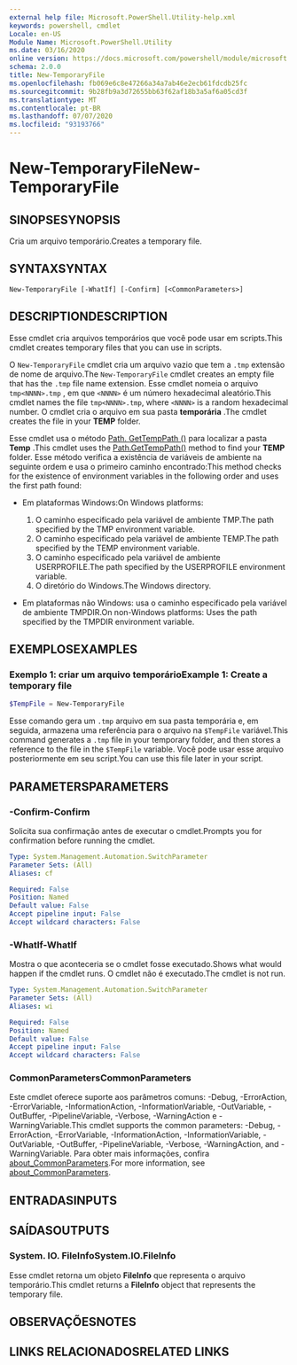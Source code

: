 ```yaml
---
external help file: Microsoft.PowerShell.Utility-help.xml
keywords: powershell, cmdlet
Locale: en-US
Module Name: Microsoft.PowerShell.Utility
ms.date: 03/16/2020
online version: https://docs.microsoft.com/powershell/module/microsoft.powershell.utility/new-temporaryfile?view=powershell-5.1&WT.mc_id=ps-gethelp
schema: 2.0.0
title: New-TemporaryFile
ms.openlocfilehash: fb069e6c8e47266a34a7ab46e2ecb61fdcdb25fc
ms.sourcegitcommit: 9b28fb9a3d72655bb63f62af18b3a5af6a05cd3f
ms.translationtype: MT
ms.contentlocale: pt-BR
ms.lasthandoff: 07/07/2020
ms.locfileid: "93193766"
---
```

# <span data-ttu-id="aa3be-103">New-TemporaryFile</span><span class="sxs-lookup"><span data-stu-id="aa3be-103">New-TemporaryFile</span></span>

## <span data-ttu-id="aa3be-104">SINOPSE</span><span class="sxs-lookup"><span data-stu-id="aa3be-104">SYNOPSIS</span></span>
<span data-ttu-id="aa3be-105">Cria um arquivo temporário.</span><span class="sxs-lookup"><span data-stu-id="aa3be-105">Creates a temporary file.</span></span>

## <span data-ttu-id="aa3be-106">SYNTAX</span><span class="sxs-lookup"><span data-stu-id="aa3be-106">SYNTAX</span></span>

```
New-TemporaryFile [-WhatIf] [-Confirm] [<CommonParameters>]
```

## <span data-ttu-id="aa3be-107">DESCRIPTION</span><span class="sxs-lookup"><span data-stu-id="aa3be-107">DESCRIPTION</span></span>

<span data-ttu-id="aa3be-108">Esse cmdlet cria arquivos temporários que você pode usar em scripts.</span><span class="sxs-lookup"><span data-stu-id="aa3be-108">This cmdlet creates temporary files that you can use in scripts.</span></span>

<span data-ttu-id="aa3be-109">O `New-TemporaryFile` cmdlet cria um arquivo vazio que tem a `.tmp` extensão de nome de arquivo.</span><span class="sxs-lookup"><span data-stu-id="aa3be-109">The `New-TemporaryFile` cmdlet creates an empty file that has the `.tmp` file name extension.</span></span>
<span data-ttu-id="aa3be-110">Esse cmdlet nomeia o arquivo `tmp<NNNN>.tmp` , em que `<NNNN>` é um número hexadecimal aleatório.</span><span class="sxs-lookup"><span data-stu-id="aa3be-110">This cmdlet names the file `tmp<NNNN>.tmp`, where `<NNNN>` is a random hexadecimal number.</span></span>
<span data-ttu-id="aa3be-111">O cmdlet cria o arquivo em sua pasta **temporária** .</span><span class="sxs-lookup"><span data-stu-id="aa3be-111">The cmdlet creates the file in your **TEMP** folder.</span></span>

<span data-ttu-id="aa3be-112">Esse cmdlet usa o método [Path. GetTempPath ()](/dotnet/api/system.io.path.gettemppath) para localizar a pasta **Temp** .</span><span class="sxs-lookup"><span data-stu-id="aa3be-112">This cmdlet uses the [Path.GetTempPath()](/dotnet/api/system.io.path.gettemppath) method to find your **TEMP** folder.</span></span> <span data-ttu-id="aa3be-113">Esse método verifica a existência de variáveis de ambiente na seguinte ordem e usa o primeiro caminho encontrado:</span><span class="sxs-lookup"><span data-stu-id="aa3be-113">This method checks for the existence of environment variables in the following order and uses the first path found:</span></span>

- <span data-ttu-id="aa3be-114">Em plataformas Windows:</span><span class="sxs-lookup"><span data-stu-id="aa3be-114">On Windows platforms:</span></span>

  1. <span data-ttu-id="aa3be-115">O caminho especificado pela variável de ambiente TMP.</span><span class="sxs-lookup"><span data-stu-id="aa3be-115">The path specified by the TMP environment variable.</span></span>
  1. <span data-ttu-id="aa3be-116">O caminho especificado pela variável de ambiente TEMP.</span><span class="sxs-lookup"><span data-stu-id="aa3be-116">The path specified by the TEMP environment variable.</span></span>
  1. <span data-ttu-id="aa3be-117">O caminho especificado pela variável de ambiente USERPROFILE.</span><span class="sxs-lookup"><span data-stu-id="aa3be-117">The path specified by the USERPROFILE environment variable.</span></span>
  1. <span data-ttu-id="aa3be-118">O diretório do Windows.</span><span class="sxs-lookup"><span data-stu-id="aa3be-118">The Windows directory.</span></span>

- <span data-ttu-id="aa3be-119">Em plataformas não Windows: usa o caminho especificado pela variável de ambiente TMPDIR.</span><span class="sxs-lookup"><span data-stu-id="aa3be-119">On non-Windows platforms: Uses the path specified by the TMPDIR environment variable.</span></span>

## <span data-ttu-id="aa3be-120">EXEMPLOS</span><span class="sxs-lookup"><span data-stu-id="aa3be-120">EXAMPLES</span></span>

### <span data-ttu-id="aa3be-121">Exemplo 1: criar um arquivo temporário</span><span class="sxs-lookup"><span data-stu-id="aa3be-121">Example 1: Create a temporary file</span></span>

```powershell
$TempFile = New-TemporaryFile
```

<span data-ttu-id="aa3be-122">Esse comando gera um `.tmp` arquivo em sua pasta temporária e, em seguida, armazena uma referência para o arquivo na `$TempFile` variável.</span><span class="sxs-lookup"><span data-stu-id="aa3be-122">This command generates a `.tmp` file in your temporary folder, and then stores a reference to the file in the `$TempFile` variable.</span></span> <span data-ttu-id="aa3be-123">Você pode usar esse arquivo posteriormente em seu script.</span><span class="sxs-lookup"><span data-stu-id="aa3be-123">You can use this file later in your script.</span></span>

## <span data-ttu-id="aa3be-124">PARAMETERS</span><span class="sxs-lookup"><span data-stu-id="aa3be-124">PARAMETERS</span></span>

### <span data-ttu-id="aa3be-125">-Confirm</span><span class="sxs-lookup"><span data-stu-id="aa3be-125">-Confirm</span></span>

<span data-ttu-id="aa3be-126">Solicita sua confirmação antes de executar o cmdlet.</span><span class="sxs-lookup"><span data-stu-id="aa3be-126">Prompts you for confirmation before running the cmdlet.</span></span>

```yaml
Type: System.Management.Automation.SwitchParameter
Parameter Sets: (All)
Aliases: cf

Required: False
Position: Named
Default value: False
Accept pipeline input: False
Accept wildcard characters: False
```

### <span data-ttu-id="aa3be-127">-WhatIf</span><span class="sxs-lookup"><span data-stu-id="aa3be-127">-WhatIf</span></span>

<span data-ttu-id="aa3be-128">Mostra o que aconteceria se o cmdlet fosse executado.</span><span class="sxs-lookup"><span data-stu-id="aa3be-128">Shows what would happen if the cmdlet runs.</span></span>
<span data-ttu-id="aa3be-129">O cmdlet não é executado.</span><span class="sxs-lookup"><span data-stu-id="aa3be-129">The cmdlet is not run.</span></span>

```yaml
Type: System.Management.Automation.SwitchParameter
Parameter Sets: (All)
Aliases: wi

Required: False
Position: Named
Default value: False
Accept pipeline input: False
Accept wildcard characters: False
```

### <span data-ttu-id="aa3be-130">CommonParameters</span><span class="sxs-lookup"><span data-stu-id="aa3be-130">CommonParameters</span></span>

<span data-ttu-id="aa3be-131">Este cmdlet oferece suporte aos parâmetros comuns: -Debug, -ErrorAction, -ErrorVariable, -InformationAction, -InformationVariable, -OutVariable, -OutBuffer, -PipelineVariable, -Verbose, -WarningAction e -WarningVariable.</span><span class="sxs-lookup"><span data-stu-id="aa3be-131">This cmdlet supports the common parameters: -Debug, -ErrorAction, -ErrorVariable, -InformationAction, -InformationVariable, -OutVariable, -OutBuffer, -PipelineVariable, -Verbose, -WarningAction, and -WarningVariable.</span></span> <span data-ttu-id="aa3be-132">Para obter mais informações, confira [about_CommonParameters](../Microsoft.PowerShell.Core/About/about_CommonParameters.md).</span><span class="sxs-lookup"><span data-stu-id="aa3be-132">For more information, see [about_CommonParameters](../Microsoft.PowerShell.Core/About/about_CommonParameters.md).</span></span>

## <span data-ttu-id="aa3be-133">ENTRADAS</span><span class="sxs-lookup"><span data-stu-id="aa3be-133">INPUTS</span></span>

## <span data-ttu-id="aa3be-134">SAÍDAS</span><span class="sxs-lookup"><span data-stu-id="aa3be-134">OUTPUTS</span></span>

### <span data-ttu-id="aa3be-135">System. IO. FileInfo</span><span class="sxs-lookup"><span data-stu-id="aa3be-135">System.IO.FileInfo</span></span>

<span data-ttu-id="aa3be-136">Esse cmdlet retorna um objeto **FileInfo** que representa o arquivo temporário.</span><span class="sxs-lookup"><span data-stu-id="aa3be-136">This cmdlet returns a **FileInfo** object that represents the temporary file.</span></span>

## <span data-ttu-id="aa3be-137">OBSERVAÇÕES</span><span class="sxs-lookup"><span data-stu-id="aa3be-137">NOTES</span></span>

## <span data-ttu-id="aa3be-138">LINKS RELACIONADOS</span><span class="sxs-lookup"><span data-stu-id="aa3be-138">RELATED LINKS</span></span>
